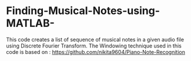 # Finding-Musical-Notes-using-MATLAB-
This code creates a list of sequence of musical notes in a given audio file using Discrete Fourier Transform. 
The Windowing technique used in this code is based on : https://github.com/nikita9604/Piano-Note-Recognition
